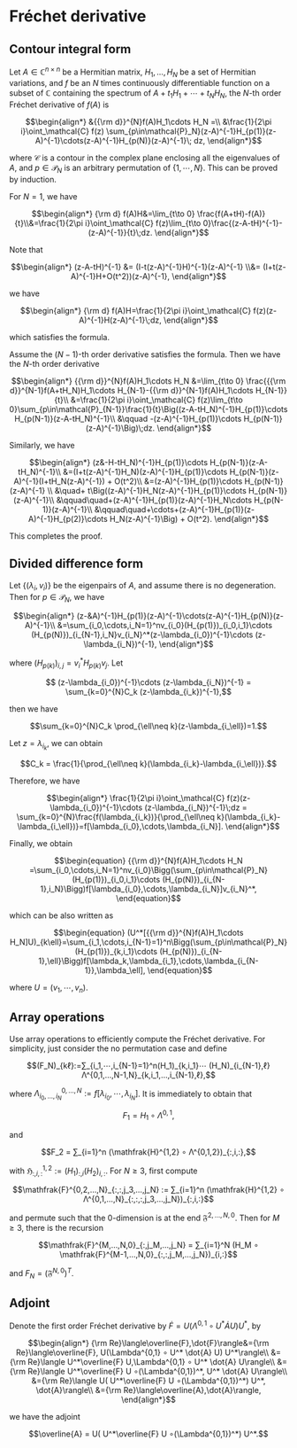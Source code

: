 # Fréchet derivative 

## Contour integral form
Let $A\in \mathbb{C}^{n\times n}$ be a Hermitian matrix, $H_1, \dots, H_N$ be a set of Hermitian variations, and $f$ be an $N$ times continuously differentiable function on a subset of $\mathbb{C}$ containing the spectrum of $A+t_1H_1+\cdots + t_NH_N$, the $N$-th order Fréchet derivative of $f(A)$ is
```math
\begin{align*}
    &{{\rm d}}^{N}f(A)H_1\cdots H_N =\\ &\frac{1}{2\pi i}\oint_\mathcal{C} f(z) \sum_{p\in\mathcal{P}_N}(z-A)^{-1}H_{p(1)}(z-A)^{-1}\cdots(z-A)^{-1}H_{p(N)}(z-A)^{-1}\; dz,
\end{align*}
```
where $\mathcal{C}$ is a contour in the complex plane enclosing all the eigenvalues of $A$, and $p\in\mathcal{P}_N$ is an arbitrary permutation of $\{1,\cdots,N\}$. This can be proved by induction.

For $N = 1$, we have 
```math
\begin{align*}
    {\rm d} f(A)H&=\lim_{t\to 0} \frac{f(A+tH)-f(A)}{t}\\&=\frac{1}{2\pi i}\oint_\mathcal{C} f(z)\lim_{t\to 0}\frac{(z-A-tH)^{-1}-(z-A)^{-1}}{t}\;dz.
\end{align*}
```
Note that
```math
\begin{align*}
    (z-A-tH)^{-1}  &= (I-t(z-A)^{-1}H)^{-1}(z-A)^{-1} \\&= (I+t(z-A)^{-1}H+O(t^2))(z-A)^{-1},
\end{align*}
```
we have 
```math
\begin{align*}
    {\rm d} f(A)H=\frac{1}{2\pi i}\oint_\mathcal{C} f(z)(z-A)^{-1}H(z-A)^{-1}\;dz,
\end{align*}
```
which satisfies the formula.

Assume the $(N-1)$-th order derivative satisfies the formula. Then we have the $N$-th order derivative
```math
\begin{align*}
    {{\rm d}}^{N}f(A)H_1\cdots H_N &=\lim_{t\to 0} \frac{{{\rm d}}^{N-1}f(A+tH_N)H_1\cdots H_{N-1}-{{\rm d}}^{N-1}f(A)H_1\cdots H_{N-1}}{t}\\
    &=\frac{1}{2\pi i}\oint_\mathcal{C} f(z)\lim_{t\to 0}\sum_{p\in\mathcal{P}_{N-1}}\frac{1}{t}\Big((z-A-tH_N)^{-1}H_{p(1)}\cdots H_{p(N-1)}(z-A-tH_N)^{-1}\\
    &\qquad -(z-A)^{-1}H_{p(1)}\cdots H_{p(N-1)}(z-A)^{-1}\Big)\;dz.
\end{align*}
```
Similarly, we have
```math 
\begin{align*}
   (z&-H-tH_N)^{-1}H_{p(1)}\cdots H_{p(N-1)}(z-A-tH_N)^{-1}\\
    &=(I+t(z-A)^{-1}H_N)(z-A)^{-1}H_{p(1)}\cdots H_{p(N-1)}(z-A)^{-1}(I+tH_N(z-A)^{-1}) + O(t^2)\\
    &=(z-A)^{-1}H_{p(1)}\cdots H_{p(N-1)}(z-A)^{-1} \\
    &\quad+ t\Big((z-A)^{-1}H_N(z-A)^{-1}H_{p(1)}\cdots H_{p(N-1)}(z-A)^{-1}\\
    &\qquad\quad+(z-A)^{-1}H_{p(1)}(z-A)^{-1}H_N\cdots H_{p(N-1)}(z-A)^{-1}\\
    &\qquad\quad+\cdots+(z-A)^{-1}H_{p(1)}(z-A)^{-1}H_{p(2)}\cdots H_N(z-A)^{-1}\Big) + O(t^2).
\end{align*}
```
This completes the proof.

## Divided difference form
Let $\{(\lambda_i,v_i)\}$ be the eigenpairs of $A$, and assume there is no degeneration. Then for $p\in\mathcal{P}_N$, we have
```math 
\begin{align*}
    (z-&A)^{-1}H_{p(1)}(z-A)^{-1}\cdots(z-A)^{-1}H_{p(N)}(z-A)^{-1}\\
    &=\sum_{i_0,\cdots,i_N=1}^nv_{i_0}(H_{p(1)})_{i_0,i_1}\cdots (H_{p(N)})_{i_{N-1},i_N}v_{i_N}^*(z-\lambda_{i_0})^{-1}\cdots (z-\lambda_{i_N})^{-1},
\end{align*}
```
where $(H_{p(k)})_{i,j}=v_i^*H_{p(k)}v_j$. Let
```math 
    (z-\lambda_{i_0})^{-1}\cdots (z-\lambda_{i_N})^{-1} = \sum_{k=0}^{N}C_k (z-\lambda_{i_k})^{-1},
```
then we have
```math 
\sum_{k=0}^{N}C_k \prod_{\ell\neq k}(z-\lambda_{i_\ell})=1.
```
Let $z=\lambda_{i_k}$, we can obtain
```math 
C_k = \frac{1}{\prod_{\ell\neq k}(\lambda_{i_k}-\lambda_{i_\ell})}.
```
Therefore, we have
```math 
\begin{align*}
    \frac{1}{2\pi i}\oint_\mathcal{C} f(z)(z-\lambda_{i_0})^{-1}\cdots (z-\lambda_{i_N})^{-1}\;dz = \sum_{k=0}^{N}\frac{f(\lambda_{i_k})}{\prod_{\ell\neq k}(\lambda_{i_k}-\lambda_{i_\ell})}=f[\lambda_{i_0},\cdots,\lambda_{i_N}].
\end{align*}
```
Finally, we obtain
```math 
\begin{equation}
    {{\rm d}}^{N}f(A)H_1\cdots H_N =\sum_{i_0,\cdots,i_N=1}^nv_{i_0}\Bigg(\sum_{p\in\mathcal{P}_N}(H_{p(1)})_{i_0,i_1}\cdots (H_{p(N)})_{i_{N-1},i_N}\Bigg)f[\lambda_{i_0},\cdots,\lambda_{i_N}]v_{i_N}^*,
\end{equation}
```
which can be also written as 
```math 
\begin{equation}
(U^*[{{\rm d}}^{N}f(A)H_1\cdots H_N]U)_{k\ell}=\sum_{i_1,\cdots,i_{N-1}=1}^n\Bigg(\sum_{p\in\mathcal{P}_N}(H_{p(1)})_{k,i_1}\cdots (H_{p(N)})_{i_{N-1},\ell}\Bigg)f[\lambda_k,\lambda_{i_1},\cdots,\lambda_{i_{N-1}},\lambda_\ell],
\end{equation}
```
where $U=(v_1,\cdots,v_n)$.

## Array operations
Use array operations to efficiently compute the Fréchet derivative. For simplicity, just consider the no permutation case and define
```math
(F_N)_{kℓ}:=∑_{i_1,⋯,i_{N-1}=1}^n(H_1)_{k,i_1}⋯ (H_N)_{i_{N-1},ℓ}Λ^{0,1,…,N-1,N}_{k,i_1,…,i_{N-1},ℓ},
```
where $Λ^{0,…,N}_{i_0,…,i_N} := f[λ_{i_0},⋯,λ_{i_N}]$. It is immediately to obtain that 
```math
F_1 =  H_1 ∘ Λ^{0,1},
```
and 
```math
F_2 = ∑_{i=1}^n (\mathfrak{H}^{1,2} ∘ Λ^{0,1,2})_{:,i,:},
```
 with $\mathfrak{H}^{1,2}_{:,i,:} := (H_1)_{:,i}(H_2)_{i,:}$. For $N ≥ 3$, first compute 
```math
\mathfrak{F}^{0,2,…,N}_{:,:,j_3,…,j_N} := ∑_{i=1}^n (\mathfrak{H}^{1,2} ∘ Λ^{0,1,…,N}_{:,:,:,j_3,…,j_N})_{:,i,:}
```
and permute such that the $0$-dimension is at the end $\mathfrak{F}^{2,…,N,0}$. Then for $M ≥ 3$, there is the recursion
```math
\mathfrak{F}^{M,…,N,0}_{:,j_M,…,j_N} = ∑_{i=1}^N (H_M ∘ \mathfrak{F}^{M-1,…,N,0}_{:,:,j_M,…,j_N})_{i,:}
```
and $F_N = (\mathfrak{F}^{N,0})^T$.

## Adjoint
Denote the first order Fréchet derivative by $\dot{F}= U(\Lambda^{0,1} ∘ U^* \dot{A} U) U^*$, by
```math 
\begin{align*}
  {\rm Re}\langle\overline{F},\dot{F}\rangle&={\rm Re}\langle\overline{F}, U(\Lambda^{0,1} ∘ U^* \dot{A} U) U^*\rangle\\
    &={\rm Re}\langle U^*\overline{F} U,\Lambda^{0,1} ∘ U^* \dot{A} U\rangle\\
    &={\rm Re}\langle U^*\overline{F} U ∘(\Lambda^{0,1})^*,  U^* \dot{A} U\rangle\\
    &={\rm Re}\langle U( U^*\overline{F} U ∘(\Lambda^{0,1})^*) U^*, \dot{A}\rangle\\
    &={\rm Re}\langle\overline{A},\dot{A}\rangle,
\end{align*}
```
we have the adjoint 
```math
\overline{A} =  U( U^*\overline{F} U ∘(\Lambda^{0,1})^*) U^*.
```



